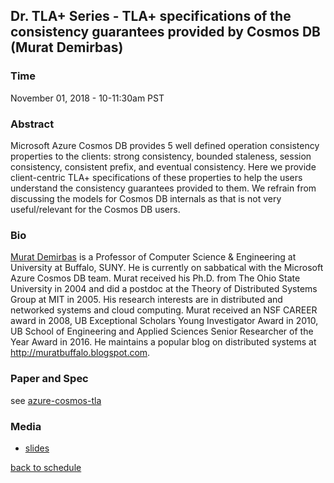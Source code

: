 ## Dr. TLA+ Series - TLA+ specifications of the consistency guarantees provided by Cosmos DB (Murat Demirbas)

### Time
November 01, 2018 - 10-11:30am PST

### Abstract
Microsoft Azure Cosmos DB provides 5 well defined operation consistency properties to the clients: strong consistency, bounded staleness, session consistency, consistent prefix, and eventual consistency. Here we provide client-centric TLA+ specifications of these properties to help the users understand the consistency guarantees provided to them. We refrain from discussing the models for Cosmos DB internals as that is not very useful/relevant for the Cosmos DB users.

### Bio
[Murat Demirbas](http://muratbuffalo.blogspot.com) is a Professor of Computer Science & Engineering at University at Buffalo, SUNY. He is currently on sabbatical with the Microsoft Azure Cosmos DB team. Murat received his Ph.D. from The Ohio State University in 2004 and did a postdoc at the Theory of Distributed Systems Group at MIT in 2005. His research interests are in distributed and networked systems and cloud computing. Murat received an NSF CAREER award in 2008, UB Exceptional Scholars Young Investigator Award in 2010, UB School of Engineering and Applied Sciences Senior Researcher of the Year Award in 2016. He maintains a popular blog on distributed systems at http://muratbuffalo.blogspot.com.

### Paper and Spec
see [azure-cosmos-tla](https://github.com/Azure/azure-cosmos-tla)

### Media
+ [slides](./CosmosDB.pdf)

[back to schedule](https://github.com/tlaplus/DrTLAPlus)
